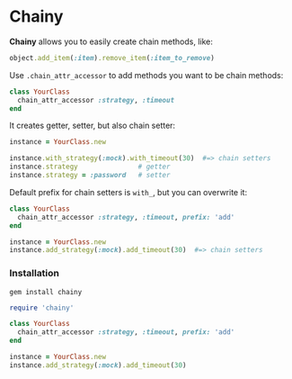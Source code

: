Chainy
======

__Chainy__ allows you to easily create chain methods, like: 
```ruby
object.add_item(:item).remove_item(:item_to_remove)
```

Use `.chain_attr_accessor` to add methods you want to be chain methods:

```ruby
class YourClass
  chain_attr_accessor :strategy, :timeout
end
```

It creates getter, setter, but also chain setter:

```ruby
instance = YourClass.new

instance.with_strategy(:mock).with_timeout(30)  #=> chain setters
instance.strategy               # getter
instance.strategy = :password   # setter
```

Default prefix for chain setters is `with_`, but you can overwrite it:

```ruby
class YourClass
  chain_attr_accessor :strategy, :timeout, prefix: 'add'
end

instance = YourClass.new
instance.add_strategy(:mock).add_timeout(30)  #=> chain setters
```

### Installation

`gem install chainy`

```ruby
require 'chainy'

class YourClass
  chain_attr_accessor :strategy, :timeout, prefix: 'add'
end

instance = YourClass.new
instance.add_strategy(:mock).add_timeout(30)
```
